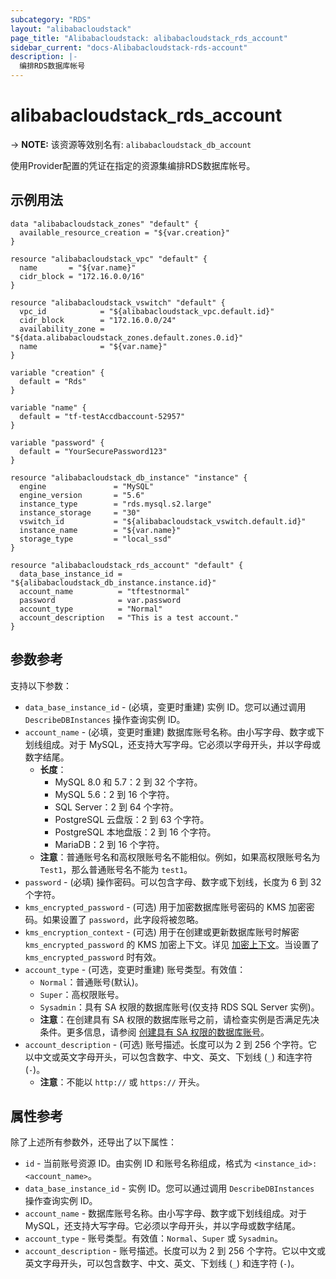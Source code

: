 ```yaml
---
subcategory: "RDS"
layout: "alibabacloudstack"
page_title: "Alibabacloudstack: alibabacloudstack_rds_account"
sidebar_current: "docs-Alibabacloudstack-rds-account"
description: |- 
  编排RDS数据库帐号
---
```


# alibabacloudstack_rds_account
-> **NOTE:** 该资源等效别名有: `alibabacloudstack_db_account`

使用Provider配置的凭证在指定的资源集编排RDS数据库帐号。

## 示例用法

```hcl
data "alibabacloudstack_zones" "default" {
  available_resource_creation = "${var.creation}"
}

resource "alibabacloudstack_vpc" "default" {
  name       = "${var.name}"
  cidr_block = "172.16.0.0/16"
}

resource "alibabacloudstack_vswitch" "default" {
  vpc_id            = "${alibabacloudstack_vpc.default.id}"
  cidr_block        = "172.16.0.0/24"
  availability_zone = "${data.alibabacloudstack_zones.default.zones.0.id}"
  name              = "${var.name}"
}

variable "creation" {
  default = "Rds"
}

variable "name" {
  default = "tf-testAccdbaccount-52957"
}

variable "password" {
  default = "YourSecurePassword123"
}

resource "alibabacloudstack_db_instance" "instance" {
  engine               = "MySQL"
  engine_version       = "5.6"
  instance_type        = "rds.mysql.s2.large"
  instance_storage     = "30"
  vswitch_id           = "${alibabacloudstack_vswitch.default.id}"
  instance_name        = "${var.name}"
  storage_type         = "local_ssd"
}

resource "alibabacloudstack_rds_account" "default" {
  data_base_instance_id = "${alibabacloudstack_db_instance.instance.id}"
  account_name          = "tftestnormal"
  password              = var.password
  account_type          = "Normal"
  account_description   = "This is a test account."
}
```

## 参数参考

支持以下参数：

* `data_base_instance_id` - (必填，变更时重建) 实例 ID。您可以通过调用 `DescribeDBInstances` 操作查询实例 ID。
* `account_name` - (必填，变更时重建) 数据库账号名称。由小写字母、数字或下划线组成。对于 MySQL，还支持大写字母。它必须以字母开头，并以字母或数字结尾。
  - **长度**：
    - MySQL 8.0 和 5.7：2 到 32 个字符。
    - MySQL 5.6：2 到 16 个字符。
    - SQL Server：2 到 64 个字符。
    - PostgreSQL 云盘版：2 到 63 个字符。
    - PostgreSQL 本地盘版：2 到 16 个字符。
    - MariaDB：2 到 16 个字符。
  - **注意**：普通账号名和高权限账号名不能相似。例如，如果高权限账号名为 `Test1`，那么普通账号名不能为 `test1`。
* `password` - (必填) 操作密码。可以包含字母、数字或下划线，长度为 6 到 32 个字符。
* `kms_encrypted_password` - (可选) 用于加密数据库账号密码的 KMS 加密密码。如果设置了 `password`，此字段将被忽略。
* `kms_encryption_context` - (可选) 用于在创建或更新数据库账号时解密 `kms_encrypted_password` 的 KMS 加密上下文。详见 [加密上下文](https://www.alibabacloud.com/help/doc-detail/42975.htm)。当设置了 `kms_encrypted_password` 时有效。
* `account_type` - (可选，变更时重建) 账号类型。有效值：
  - `Normal`：普通账号(默认)。
  - `Super`：高权限账号。
  - `Sysadmin`：具有 SA 权限的数据库账号(仅支持 RDS SQL Server 实例)。
  - **注意**：在创建具有 SA 权限的数据库账号之前，请检查实例是否满足先决条件。更多信息，请参阅 [创建具有 SA 权限的数据库账号](https://www.alibabacloud.com/help/doc-detail/122334.htm)。
* `account_description` - (可选) 账号描述。长度可以为 2 到 256 个字符。它以中文或英文字母开头，可以包含数字、中文、英文、下划线 (`_`) 和连字符 (`-`)。
  - **注意**：不能以 `http://` 或 `https://` 开头。

## 属性参考

除了上述所有参数外，还导出了以下属性：

* `id` - 当前账号资源 ID。由实例 ID 和账号名称组成，格式为 `<instance_id>:<account_name>`。
* `data_base_instance_id` - 实例 ID。您可以通过调用 `DescribeDBInstances` 操作查询实例 ID。
* `account_name` - 数据库账号名称。由小写字母、数字或下划线组成。对于 MySQL，还支持大写字母。它必须以字母开头，并以字母或数字结尾。
* `account_type` - 账号类型。有效值：`Normal`、`Super` 或 `Sysadmin`。
* `account_description` - 账号描述。长度可以为 2 到 256 个字符。它以中文或英文字母开头，可以包含数字、中文、英文、下划线 (`_`) 和连字符 (`-`)。